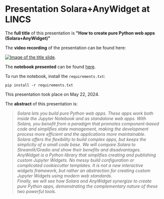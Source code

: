 # Presentation Solara+AnyWidget at LINCS

The **full title** of this presentation is **"How to create pure Python web apps (Solara+AnyWidget)"**

The **video recording** of the presentation can be found here:

[![Image of the title slide](http://img.youtube.com/vi/S4qEsGXOUEg/0.jpg)](https://www.youtube.com/watch?v=S4qEsGXOUEg).

The **notebook presented** can be found [here](https://github.com/alonsosilvaallende/2024-05-22-Presentation_Solara_AnyWidget_at_LINCS/blob/main/2024-05-22-Presentation_Solara_AnyWidget_at_LINCS.ipynb).

To run the notebook, install the `requirements.txt`:
```console
pip install -r requirements.txt
```

This presentation took place on May 22, 2024.

The **abstract** of this presentation is:

> *Solara lets you build pure Python web apps. These apps work both inside the Jupyter Notebook and as standalone web apps. With Solara, you benefit from a paradigm that promotes component-based code and simplifies state management, making the development process more efficient and the applications more maintainable. Solara offers the flexibility to build complex apps, but keeps the simplicity of a small code base. We will compare Solara to Streamlit/Gradio and show their benefits and disadvantages.\
> AnyWidget is a Python library that simplifies creating and publishing custom Jupyter Widgets. No messy build configuration or complicated cookiecutter templates. It is not a new interactive widgets framework, but rather an abstraction for creating custom Jupyter Widgets using modern web standards.\
> Finally, we will see how Solara and AnyWidget synergize to create pure Python apps, demonstrating the complementary nature of these two powerful tools.*
